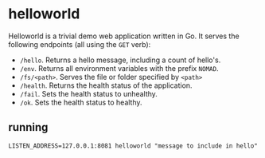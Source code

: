 # helloworld
Helloworld is a trivial demo web application written in Go.
It serves the following endpoints (all using the ```GET``` verb): 
* ```/hello```. Returns a hello message, including a count of hello's.
* ```/env```. Returns all environment variables with the prefix ```NOMAD```.
* ```/fs/<path>```. Serves the file or folder specified by ```<path>```
* ```/health```. Returns the health status of the application.
* ```/fail```. Sets the health status to unhealthy.
* ```/ok```. Sets the health status to healthy.

## running
```
LISTEN_ADDRESS=127.0.0.1:8081 helloworld "message to include in hello"
```
